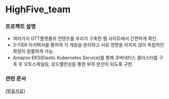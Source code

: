 # HighFive_team

### 프로젝트 설명
- 여러가지 OTT플랫폼의 컨텐츠를 우리가 구축한 웹 사이트에서 간편하게 확인.
- 3-TIER 아키텍처를 통하여 각 계층을 분리하고 서로 영향을 미치치 않아 독립적인 확장이 원활하게 가능.
- Amazon EKS(Elastic Kubernetes Service)를 통해 쿠버네티스 클러스터를 구축 후 오토스케일링, 로드밸런싱을 통한 부하 분산이 되도록 구현.

### 관련 문서
[(발표자료)](https://github.com/user-attachments/files/17642892/AWS.EKS.3-TIER.pdf)
